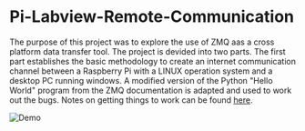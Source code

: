 # Pi-Labview-Remote-Communication
The purpose of this project was to explore the use of ZMQ aas a cross platform data transfer tool. The project is devided into two parts. The first part establishes the basic methodology to create an internet communication channel between a Raspberry Pi with a LINUX operation system and a desktop PC running windows. A modified version of the Python "Hello World" program from the ZMQ documentation is adapted and used to work out the bugs. Notes on getting things to work can be found [here](DOC/ZeroMQ_Pi-PC_Client-Server_Python.pdf).
      
![Demo](IMG/ZMQ_Pi-PC_Demo.gif)
